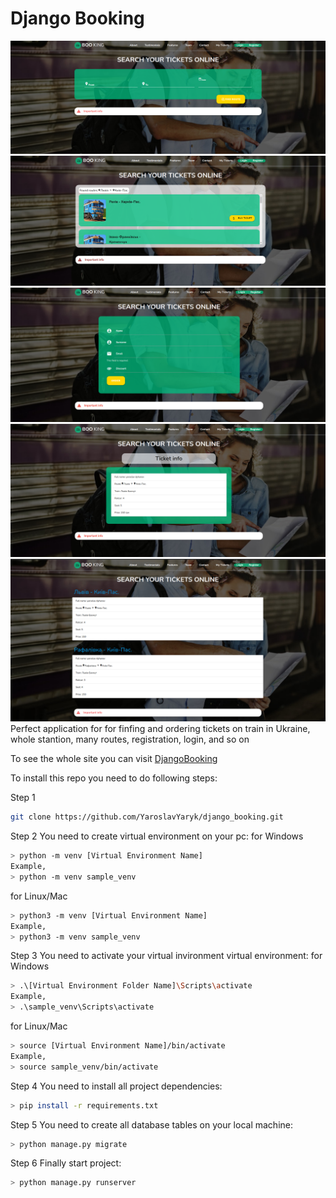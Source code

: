 # Django Booking
![](photoes/booking_home.png)
![](photoes/booking_queryset.png)
![](photoes/booking_order.png)
![](photoes/booking_ticket.png)
![](photoes/booking_ordered_tickets.png)
Perfect application for for finfing and ordering tickets on train in Ukraine,
whole stantion, many routes, registration, login, and so on

To see the whole site you can visit [DjangoBooking](https://django-booking-service.herokuapp.com/)

To install this repo you need to do following steps:

Step 1
```sh
git clone https://github.com/YaroslavYaryk/django_booking.git
```
Step 2
You need to create virtual environment on your pc:
for Windows
```sh
> python -m venv [Virtual Environment Name]
Example,
> python -m venv sample_venv
```
for Linux/Mac
```sh
> python3 -m venv [Virtual Environment Name]
Example,
> python3 -m venv sample_venv
```

Step 3
You need to activate your virtual invironment virtual environment:
for Windows
```sh
> .\[Virtual Environment Folder Name]\Scripts\activate
Example,
> .\sample_venv\Scripts\activate
``` 
for Linux/Mac
```sh
> source [Virtual Environment Name]/bin/activate
Example,
> source sample_venv/bin/activate
``` 
Step 4
You need to install all project dependencies:
```sh
> pip install -r requirements.txt
``` 
Step 5
You need to create all database tables on your local machine:
```sh
> python manage.py migrate
``` 
Step 6
Finally start project:
```sh
> python manage.py runserver
``` 
